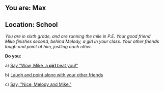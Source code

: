 
## You are: Max
## Location: School

*You are in sixth grade, and are running the mile in P.E. Your good friend Mike finishes second,
behind Melody, a girl in your class. Your other friends laugh and point at him, jostling each
other.*

**Do you:**

a) [Say "Wow, Mike, a **girl** beat you!"](/node/running_1)

b) [Laugh and point along with your other friends](/node/running_2)

c) [Say, "Nice, Melody and Mike." ](/node/running_3)